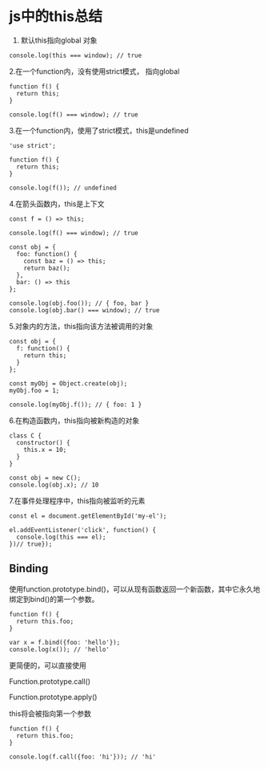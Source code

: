 # js中的this总结

1. 默认this指向global 对象

```
console.log(this === window); // true
```

2.在一个function内，没有使用strict模式， 指向global

```
function f() {
  return this;
}

console.log(f() === window); // true
```
3.在一个function内，使用了strict模式，this是undefined
```
'use strict';

function f() {
  return this;
}

console.log(f()); // undefined
```
4.在箭头函数内，this是上下文
```
const f = () => this;

console.log(f() === window); // true

const obj = {
  foo: function() {
    const baz = () => this;
    return baz();
  },
  bar: () => this
};

console.log(obj.foo()); // { foo, bar }
console.log(obj.bar() === window); // true
```
5.对象内的方法，this指向该方法被调用的对象
```
const obj = {
  f: function() {
    return this;
  }
};

const myObj = Object.create(obj);
myObj.foo = 1;

console.log(myObj.f()); // { foo: 1 }
```
6.在构造函数内，this指向被新构造的对象
```
class C {
  constructor() {
    this.x = 10;
  }
}

const obj = new C();
console.log(obj.x); // 10
```
7.在事件处理程序中，this指向被监听的元素
```
const el = document.getElementById('my-el');

el.addEventListener('click', function() {
  console.log(this === el);
})// true});
```

## Binding

使用function.prototype.bind()，可以从现有函数返回一个新函数，其中它永久地绑定到bind()的第一个参数。

```
function f() {
  return this.foo;
}

var x = f.bind({foo: 'hello'});
console.log(x()); // 'hello'
```
更简便的，可以直接使用

Function.prototype.call()

Function.prototype.apply()

this将会被指向第一个参数
```
function f() {
  return this.foo;
}

console.log(f.call({foo: 'hi'})); // 'hi'
```
